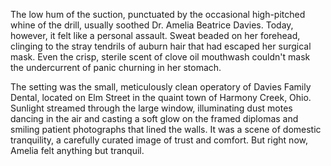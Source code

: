 The low hum of the suction, punctuated by the occasional high-pitched whine of the drill, usually soothed Dr. Amelia Beatrice Davies. Today, however, it felt like a personal assault. Sweat beaded on her forehead, clinging to the stray tendrils of auburn hair that had escaped her surgical mask. Even the crisp, sterile scent of clove oil mouthwash couldn't mask the undercurrent of panic churning in her stomach.

The setting was the small, meticulously clean operatory of Davies Family Dental, located on Elm Street in the quaint town of Harmony Creek, Ohio. Sunlight streamed through the large window, illuminating dust motes dancing in the air and casting a soft glow on the framed diplomas and smiling patient photographs that lined the walls. It was a scene of domestic tranquility, a carefully curated image of trust and comfort. But right now, Amelia felt anything but tranquil.

